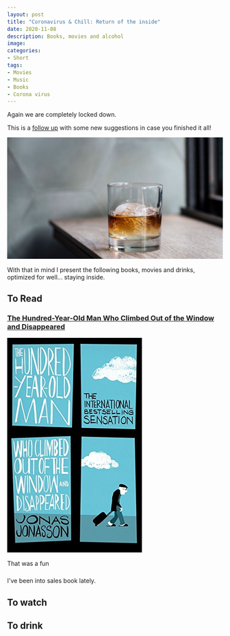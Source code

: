 ```yaml
---
layout: post
title: "Coronavirus & Chill: Return of the inside" 
date: 2020-11-08
description: Books, movies and alcohol
image: 
categories:
- Short
tags:
- Movies
- Music
- Books
- Corona virus
---
```


Again we are completely locked down. 

This is a [follow up](/coronavirus-and-chill/) with some new suggestions in case you finished it all!

![Whiskey](/images/coronavirus-and-chill-2/whiskey.jpg)

With that in mind I present the following books, movies and drinks, optimized for well... staying inside.

<!--more-->

## To Read

### [The Hundred-Year-Old Man Who Climbed Out of the Window and Disappeared ](https://www.amazon.co.uk/Hundred-Year-Old-Man-Climbed-Window-Disappeared/dp/0349141800)

![Hundred-Year-Old-Man-Climbed-Window-Disappeared](/images/coronavirus-and-chill-2/Hundred-Year-Old-Man-Climbed-Window-Disappeared.jpg)

That was a fun

### 

I've been into sales book lately. 

## To watch


## To drink
